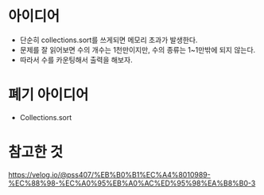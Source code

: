 # 아이디어

- 단순히 collections.sort를 쓰게되면 메모리 초과가 발생한다.
- 문제를 잘 읽어보면 수의 개수는 1천만이지만, 수의 종류는 1~1만밖에 되지 않는다.
- 따라서 수를 카운팅해서 출력을 해보자.

# 폐기 아이디어

- Collections.sort

# 참고한 것

https://velog.io/@pss407/%EB%B0%B1%EC%A4%8010989-%EC%88%98-%EC%A0%95%EB%A0%AC%ED%95%98%EA%B8%B0-3

